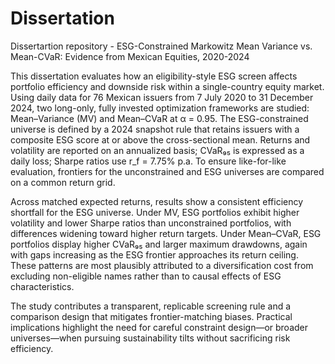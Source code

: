 # Dissertation
Dissertartion repository - ESG-Constrained Markowitz Mean Variance vs. Mean-CVaR: Evidence from Mexican Equities, 2020-2024

This dissertation evaluates how an eligibility-style ESG screen affects portfolio efficiency and downside risk within a single-country equity market. Using daily data for 76 Mexican issuers from 7 July 2020 to 31 December 2024, two long-only, fully invested optimization frameworks are studied: Mean–Variance (MV) and Mean–CVaR at α = 0.95. The ESG-constrained universe is defined by a 2024 snapshot rule that retains issuers with a composite ESG score at or above the cross-sectional mean. Returns and volatility are reported on an annualized basis; CVaR₉₅ is expressed as a daily loss; Sharpe ratios use r_f = 7.75% p.a. To ensure like-for-like evaluation, frontiers for the unconstrained and ESG universes are compared on a common return grid.

Across matched expected returns, results show a consistent efficiency shortfall for the ESG universe. Under MV, ESG portfolios exhibit higher volatility and lower Sharpe ratios than unconstrained portfolios, with differences widening toward higher return targets. Under Mean–CVaR, ESG portfolios display higher CVaR₉₅ and larger maximum drawdowns, again with gaps increasing as the ESG frontier approaches its return ceiling. These patterns are most plausibly attributed to a diversification cost from excluding non-eligible names rather than to causal effects of ESG characteristics.

The study contributes a transparent, replicable screening rule and a comparison design that mitigates frontier-matching biases. Practical implications highlight the need for careful constraint design—or broader universes—when pursuing sustainability tilts without sacrificing risk efficiency.
